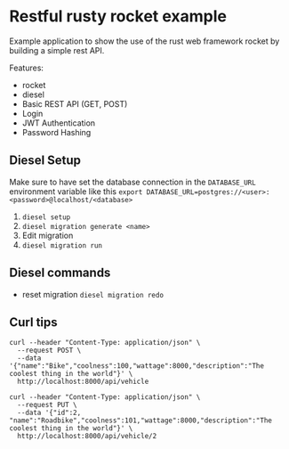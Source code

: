 # Restful rusty rocket example
Example application to show the use of the rust web framework rocket 
by building a simple rest API.

Features:
- rocket
- diesel
- Basic REST API (GET, POST)
- Login
- JWT Authentication
- Password Hashing
 
 
 ## Diesel Setup
 Make sure to have set the database connection in the `DATABASE_URL` 
 environment variable like this `export DATABASE_URL=postgres://<user>:<password>@localhost/<database>`
 
 1. `diesel setup`
 2. `diesel migration generate <name>`
 3. Edit migration
 4. `diesel migration run`
 
## Diesel commands
- reset migration `diesel migration redo`

## Curl tips

```
curl --header "Content-Type: application/json" \
  --request POST \
  --data '{"name":"Bike","coolness":100,"wattage":8000,"description":"The coolest thing in the world"}' \
  http://localhost:8000/api/vehicle

curl --header "Content-Type: application/json" \
  --request PUT \
  --data '{"id":2, "name":"Roadbike","coolness":101,"wattage":8000,"description":"The coolest thing in the world"}' \
  http://localhost:8000/api/vehicle/2

```